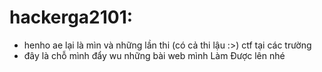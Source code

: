 # hackerga2101: 
- henho ae lại là mìn và những lần thi (có cả thi lậu :>) ctf tại các trường
- đây là chỗ mình đẩy wu những bài web mình Làm Được lên nhé 
